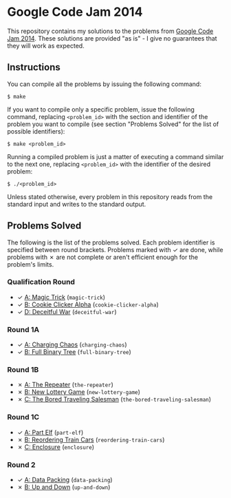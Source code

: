 # Google Code Jam 2014

This repository contains my solutions to the problems from [Google Code Jam 2014][1]. These solutions are provided "as is" - I give no guarantees that they will work as expected.

## Instructions

You can compile all the problems by issuing the following command:

    $ make

If you want to compile only a specific problem, issue the following command, replacing `<problem_id>` with the section and identifier of the problem you want to compile (see section "Problems Solved" for the list of possible identifiers):

    $ make <problem_id>

Running a compiled problem is just a matter of executing a command similar to the next one, replacing `<problem_id>` with the identifier of the desired problem:

    $ ./<problem_id>

Unless stated otherwise, every problem in this repository reads from the standard input and writes to the standard output.

## Problems Solved

The following is the list of the problems solved. Each problem identifier is specified between round brackets. Problems marked with ✓ are done, while problems with ✗ are not complete or aren't efficient enough for the problem's limits.

### Qualification Round

* ✓ [A: Magic Trick][qual1] (`magic-trick`)
* ✓ [B: Cookie Clicker Alpha][qual2] (`cookie-clicker-alpha`)
* ✓ [D: Deceitful War][qual4] (`deceitful-war`)

### Round 1A

* ✓ [A: Charging Chaos][round1a1] (`charging-chaos`)
* ✓ [B: Full Binary Tree][round1a2] (`full-binary-tree`)

### Round 1B

* ✗ [A: The Repeater][round1b1] (`the-repeater`)
* ✗ [B: New Lottery Game][round1b2] (`new-lottery-game`)
* ✗ [C: The Bored Traveling Salesman][round1b3] (`the-bored-traveling-salesman`)

### Round 1C

* ✓ [A: Part Elf][round1c1] (`part-elf`)
* ✗ [B: Reordering Train Cars][round1c2] (`reordering-train-cars`)
* ✗ [C: Enclosure][round1c3] (`enclosure`)

### Round 2

* ✓ [A: Data Packing][round21] (`data-packing`)
* ✗ [B: Up and Down][round22] (`up-and-down`)

[1]: https://code.google.com/codejam
[qual1]: https://code.google.com/codejam/contest/2974486/dashboard#s=p0
[qual2]: https://code.google.com/codejam/contest/2974486/dashboard#s=p1
[qual4]: https://code.google.com/codejam/contest/2974486/dashboard#s=p3
[round1a1]: https://code.google.com/codejam/contest/2984486/dashboard#s=p0
[round1a2]: https://code.google.com/codejam/contest/2984486/dashboard#s=p1
[round1b1]: https://code.google.com/codejam/contest/2994486/dashboard#s=p0
[round1b2]: https://code.google.com/codejam/contest/2994486/dashboard#s=p1
[round1b3]: https://code.google.com/codejam/contest/2994486/dashboard#s=p2
[round1c1]: https://code.google.com/codejam/contest/3004486/dashboard#s=p0
[round1c2]: https://code.google.com/codejam/contest/3004486/dashboard#s=p1
[round1c3]: https://code.google.com/codejam/contest/3004486/dashboard#s=p2
[round21]: https://code.google.com/codejam/contest/3014486/dashboard#s=p0
[round22]: https://code.google.com/codejam/contest/3014486/dashboard#s=p1
